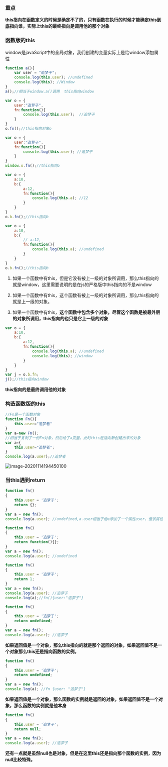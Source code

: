 ### 重点

**this指向在函数定义的时候是确定不了的，只有函数在执行的时候才能确定this到底指向谁，实际上this的最终指向是调用他的那个对象**

### 函数版的this

window是javaScript中的全局对象，我们创建的变量实际上是给window添加属性

```js
function a(){
    var user = "追梦子";
    console.log(this.user); //undefined
    console.log(this); //Window
}
a();//相当于window.a()调用  this指向window
```

```js
var o = {
    user:"追梦子",
    fn:function(){
        console.log(this.user);  //追梦子
    }
}
o.fn();//this指向对象o
```

```js
var o = {
    user:"追梦子",
    fn:function(){
        console.log(this.user); //追梦子
    }
}
window.o.fn();//this指向o
```

```js
var o = {
    a:10,
    b:{
        a:12,
        fn:function(){
            console.log(this.a); //12
        }
    }
}
o.b.fn();//this指向b
```

```js
var o = {
    a:10,
    b:{
        // a:12,
        fn:function(){
            console.log(this.a); //undefined
        }
    }
}
o.b.fn();//this指向b
```

1. 如果一个函数中有this，但是它没有被上一级的对象所调用，那么this指向的就是window，这里需要说明的是在js的严格版中this指向的不是window

2. 如果一个函数中有this，这个函数有被上一级的对象所调用，那么this指向的就是上一级的对象。

3. 如果一个函数中有this，**这个函数中包含多个对象，尽管这个函数是被最外层的对象所调用，this指向的也只是它上一级的对象**

```js
var o = {
    a:10,
    b:{
        a:12,
        fn:function(){
            console.log(this.a); //undefined
            console.log(this); //window
        }
    }
}
var j = o.b.fn;
j();//this指向window
```

**this指向的是最终调用他的对象**

### 构造函数版的this

```js
//Fn是一个函数对象
function Fn(){
    this.user="追梦者"
}
var a=new Fn();
//相当于复制了一份Fn对象，然后给了a变量，此时this是指向新创建出来的对象
var a={
    this.user="追梦者";
}
console.log(a.user);//追梦者
```

![image-20201114194450100](C:\Users\zhuwanning\AppData\Roaming\Typora\typora-user-images\image-20201114194450100.png)	

### 当this遇到return

```js
function fn()  
{  
    this.user = '追梦子';  
    return {};  
}
var a = new fn();  
console.log(a.user); //undefined,a.user相当于给a添加了一个属性user，但该属性并未赋值，因此为undefined
```

```js
function fn()  
{  
    this.user = '追梦子';  
    return function(){};
}
var a = new fn();  
console.log(a.user); //undefined
```

```js
function fn()  
{  
    this.user = '追梦子';  
    return 1;
}
var a = new fn();  
console.log(a.user); //追梦子
console.log(a);//fn(){user:"追梦子"}
```

```js
function fn()  
{  
    this.user = '追梦子';  
    return undefined;
}
var a = new fn();  
console.log(a.user); //追梦子
```

**如果返回值是一个对象，那么this指向的就是那个返回的对象，如果返回值不是一个对象那么this还是指向函数的实例。**

```js
function fn()  
{  
    this.user = '追梦子';  
    return undefined;
}
var a = new fn();  
console.log(a); //fn {user: "追梦子"}
```

**如果返回值是一个对象，那么函数的实例就是返回的对象，如果返回值不是一个对象，那么函数的实例就是他本身**

```js
function fn()  
{  
    this.user = '追梦子';  
    return null;
}
var a = new fn();  
console.log(a.user); //追梦子
```

**还有一点就是虽然null也是对象，但是在这里this还是指向那个函数的实例，因为null比较特殊。**

